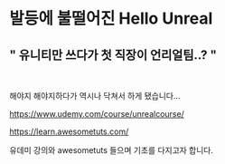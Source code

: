 # 발등에 불떨어진 Hello Unreal

## <strong> " 유니티만 쓰다가 첫 직장이 언리얼팀..? " </strong>

<br>

해야지 해야지하다가 역시나 닥쳐서 하게 됐습니다...

https://www.udemy.com/course/unrealcourse/

https://learn.awesometuts.com/

유데미 강의와 awesometuts  들으며 기초를 다지고자 합니다.
